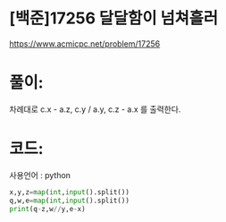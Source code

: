 # [백준]17256 달달함이 넘쳐흘러


https://www.acmicpc.net/problem/17256

# 풀이:

차례대로 c.x - a.z, c.y / a.y, c.z - a.x 를 출력한다.



# **코드:** 

사용언어 :  python

```python
x,y,z=map(int,input().split())
q,w,e=map(int,input().split())
print(q-z,w//y,e-x)
```

